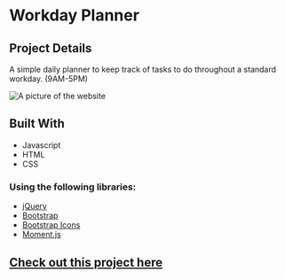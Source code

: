 # Workday Planner


## Project Details
A simple daily planner to keep track of tasks to do throughout a standard workday. (9AM-5PM)

![A picture of the website](https://i.imgur.com/wn2YaHL.png)

## Built With
* Javascript
* HTML
* CSS 
### Using the following libraries:
* [jQuery](https://jquery.com/)
* [Bootstrap](https://getbootstrap.com/)
* [Bootstrap Icons](https://icons.getbootstrap.com/)
* [Moment.js](https://momentjs.com/)

## [Check out this project here](https://adunny.github.io/calendar-app/)

